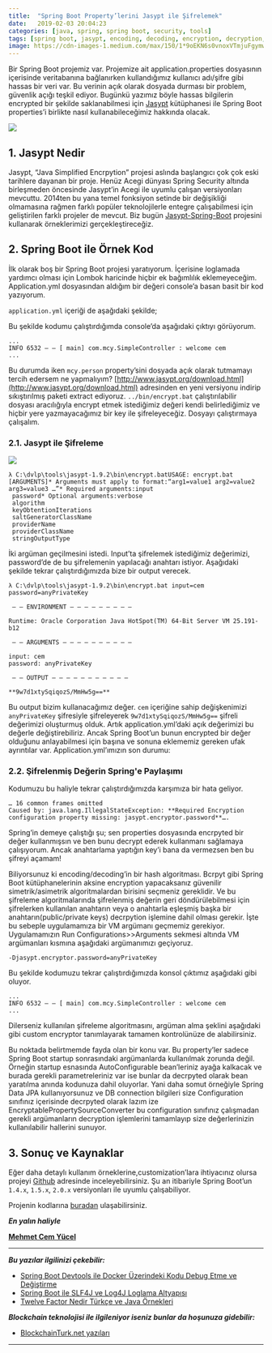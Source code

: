 ```yaml
---
title:  "Spring Boot Property’lerini Jasypt ile Şifrelemek"
date:   2019-02-03 20:04:23
categories: [java, spring, spring boot, security, tools]
tags: [spring boot, jasypt, encoding, decoding, encryption, decryption, şifreleme, türkçe, yazılım, blog, blogger, nedir, örnek, nasıl yapılır, mehmet cem yücel]
image: https://cdn-images-1.medium.com/max/150/1*9oEKN6s0vnoxVTmjuFgymw.png 
---
```


Bir Spring Boot projemiz var. Projemize ait application.properties dosyasının içerisinde veritabanına bağlanırken kullandığımız kullanıcı adı/şifre gibi hassas bir veri var. Bu verinin açık olarak dosyada durması bir problem, güvenlik açığı teşkil ediyor. Bugünkü yazımız böyle hassas bilgilerin encrypted bir şekilde saklanabilmesi için [Jasypt](http://www.jasypt.org/) kütüphanesi ile Spring Boot properties’i birlikte nasıl kullanabileceğimiz hakkında olacak.


![](https://miro.medium.com/max/2400/1*9oEKN6s0vnoxVTmjuFgymw.png)

## 1. Jasypt Nedir

Jasypt, “Java Simplified Encrpytion” projesi aslında başlangıcı çok çok eski tarihlere dayanan bir proje. Henüz Acegi dünyası Spring Security altında birleşmeden öncesinde Jasypt’in Acegi ile uyumlu çalışan versiyonları mevcuttu. 2014ten bu yana temel fonksiyon setinde bir değişikliği olmamasına rağmen farklı popüler teknolojilerle entegre çalışabilmesi için geliştirilen farklı projeler de mevcut. Biz bugün [Jasypt-Spring-Boot](https://github.com/ulisesbocchio/jasypt-spring-boot) projesini kullanarak örneklerimizi gerçekleştireceğiz.

## 2. Spring Boot ile Örnek Kod

İlk olarak boş bir Spring Boot projesi yaratıyorum. İçerisine loglamada yardımcı olması için Lombok haricinde hiçbir ek bağımlılık eklemeyeceğim. Application.yml dosyasından aldığım bir değeri console’a basan basit bir kod yazıyorum.

<script src="https://gist.github.com/mehmetcemyucel/036e3fa123dd14a5444f9444cbb739c1.js"></script>

`application.yml` içeriği de aşağıdaki şekilde;

<script src="https://gist.github.com/mehmetcemyucel/01026cc500668573434f0d2ae41539ce.js"></script>

Bu şekilde kodumu çalıştırdığımda console’da aşağıdaki çıktıyı görüyorum.

	...  
	INFO 6532 — — [ main] com.mcy.SimpleController : welcome cem 
	... 

Bu durumda iken `mcy.person` property’sini dosyada açık olarak tutmamayı tercih edersem ne yapmalıyım? [http://www.jasypt.org/download.html](http://www.jasypt.org/download.html) adresinden en yeni versiyonu indirip sıkıştırılmış paketi extract ediyoruz. `../bin/encrypt.bat` çalıştırılabilir dosyası aracılığıyla encrypt etmek istediğimiz değeri kendi belirlediğimiz ve hiçbir yere yazmayacağımız bir key ile şifreleyeceğiz. Dosyayı çalıştırmaya çalışalım.

### 2.1. Jasypt ile Şifreleme

![](https://miro.medium.com/max/423/1*nWyb91sUqINvkWgXofspDA.png)

	λ C:\dvlp\tools\jasypt-1.9.2\bin\encrypt.batUSAGE: encrypt.bat [ARGUMENTS]* Arguments must apply to format:“arg1=value1 arg2=value2 arg3=value3 …”* Required arguments:input  
	 password* Optional arguments:verbose  
	 algorithm  
	 keyObtentionIterations  
	 saltGeneratorClassName  
	 providerName  
	 providerClassName  
	 stringOutputType

İki argüman geçilmesini istedi. Input’ta şifrelemek istediğimiz değerimizi, password’de de bu şifrelemenin yapılacağı anahtarı istiyor. Aşağıdaki şekilde tekrar çalıştırdığımızda bize bir output verecek.

	λ C:\dvlp\tools\jasypt-1.9.2\bin\encrypt.bat input=cem password=anyPrivateKey   
	   
	 — — ENVIRONMENT — — — — — — — — —   
	   
	Runtime: Oracle Corporation Java HotSpot(TM) 64-Bit Server VM 25.191-b12   
	   
	 — — ARGUMENTS — — — — — — — — — —   
	   
	input: cem   
	password: anyPrivateKey  
	   
	 — — OUTPUT — — — — — — — — — — —   
	   
	**9w7d1xtySqiqozS/MmHw5g==**

Bu output bizim kullanacağımız değer. `cem` içeriğine sahip değişkenimizi `anyPrivateKey` şifresiyle şifreleyerek `9w7d1xtySqiqozS/MmHw5g==` şifreli değerimizi oluşturmuş olduk. Artık application.yml’daki açık değerimizi bu değerle değiştirebiliriz. Ancak Spring Boot’un bunun encrypted bir değer olduğunu anlayabilmesi için başına ve sonuna eklememiz gereken ufak ayrıntılar var. Application.yml’ımızın son durumu:

<script src="https://gist.github.com/mehmetcemyucel/77244e9148fc75ff0c7cc03aa6ae27ca.js"></script>

### 2.2. Şifrelenmiş Değerin Spring'e Paylaşımı
Kodumuzu bu haliyle tekrar çalıştırdığımızda karşımıza bir hata geliyor.

	… 16 common frames omitted  
	Caused by: java.lang.IllegalStateException: **Required Encryption configuration property missing: jasypt.encryptor.password**….

Spring’in demeye çalıştığı şu; sen properties dosyasında encrpyted bir değer kullanmışsın ve ben bunu decrypt ederek kullanmanı sağlamaya çalışıyorum. Ancak anahtarlama yaptığın key’i bana da vermezsen ben bu şifreyi açamam!

Biliyorsunuz ki encoding/decoding’in bir hash algoritması. Bcrpyt gibi Spring Boot kütüphanelerinin aksine encryption yapacaksanız güvenilir simetrik/asimetrik algoritmalardan birisini seçmeniz gereklidir. Ve bu şifreleme algoritmalarında şifrelenmiş değerin geri döndürülebilmesi için şifrelerken kullanılan anahtarın veya o anahtarla eşleşmiş başka bir anahtarın(public/private keys) decrpytion işlemine dahil olması gerekir. İşte bu sebeple uygulamamıza bir VM argümanı geçmemiz gerekiyor. Uygulamamızın Run Configurations>>Arguments sekmesi altında VM argümanları kısmına aşağıdaki argümanımızı geçiyoruz.

	-Djasypt.encryptor.password=anyPrivateKey

Bu şekilde kodumuzu tekrar çalıştırdığımızda konsol çıktımız aşağıdaki gibi oluyor.

	...  
	INFO 6532 — — [ main] com.mcy.SimpleController : welcome cem  
	...

Dilerseniz kullanılan şifreleme algoritmasını, argüman alma şeklini aşağıdaki gibi custom encryptor tanımlayarak tamamen kontrolünüze de alabilirsiniz.

<script src="https://gist.github.com/mehmetcemyucel/ea932a25248b6a8cc72e16034c02d939.js"></script>

Bu noktada belirtmemde fayda olan bir konu var. Bu property’ler sadece Spring Boot startup sonrasındaki argümanlarda kullanılmak zorunda değil. Örneğin startup esnasında AutoConfigurable bean’leriniz ayağa kalkacak ve burada gerekli parametreleriniz var ise bunlar da decrpyted olarak bean yaratılma anında kodunuza dahil oluyorlar. Yani daha somut örneğiyle Spring Data JPA kullanıyorsunuz ve DB connection bilgileri size Configuration sınıfınız içerisinde decrpyted olarak lazım ize EncryptablePropertySourceConverter bu configuration sınıfınız çalışmadan gerekli argümanların decryption işlemlerini tamamlayıp size değerlerinizin kullanılabilir hallerini sunuyor.

## 3. Sonuç ve Kaynaklar

Eğer daha detaylı kullanım örneklerine,customization’lara ihtiyacınız olursa projeyi [Github](https://github.com/ulisesbocchio/jasypt-spring-boot) adresinde inceleyebilirsiniz. Şu an itibariyle Spring Boot’un `1.4.x`, `1.5.x`, `2.0.x` versiyonları ile uyumlu çalışabiliyor.

Projenin kodlarına [buradan](https://github.com/mehmetcemyucel/springboot-jasypt) ulaşabilirsiniz.


***En yalın haliyle***

[**Mehmet Cem Yücel**](https://www.mehmetcemyucel.com)

---

**_Bu yazılar ilgilinizi çekebilir:_**

 - [Spring Boot Devtools ile Docker Üzerindeki Kodu Debug Etme ve Değiştirme](https://www.mehmetcemyucel.com/2019/spring-boot-devtools-ile-docker-uzerindeki-kodu-debug-etme-ve-degistirme/)
 - [Spring Boot ile SLF4J ve Log4J Loglama Altyapısı](https://www.mehmetcemyucel.com/2019/spring-boot-ile-loglama-altyapisi/)
 - [Twelve Factor Nedir Türkçe ve Java Örnekleri](https://www.mehmetcemyucel.com/2019/twelve-factor-nedir-turkce-ornek/)

**_Blockchain teknolojisi ile ilgileniyor iseniz bunlar da hoşunuza gidebilir:_**

 - [BlockchainTurk.net yazıları](https://www.mehmetcemyucel.com/categories/#blockchain)
---